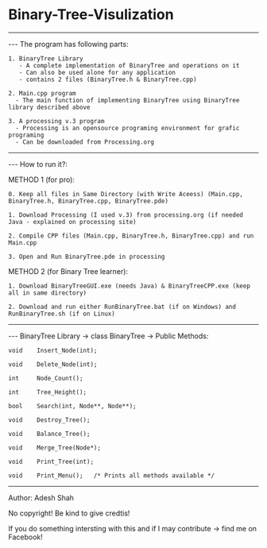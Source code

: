 # Binary-Tree-Visulization

-------------------------------------------------------------------------------------------------

--- The program has following parts:
    
    1. BinaryTree Library
       - A complete implementation of BinaryTree and operations on it
       - Can also be used alone for any application
       - contains 2 files (BinaryTree.h & BinaryTree.cpp)
    
    2. Main.cpp program
      - The main function of implementing BinaryTree using BinaryTree library described above
    
    3. A processing v.3 program
      - Processing is an opensource programing environment for grafic programing
      - Can be downloaded from Processing.org
 
-------------------------------------------------------------------------------------------------

--- How to run it?:

  METHOD 1 (for pro):
    
    0. Keep all files in Same Directory (with Write Aceess) (Main.cpp, BinaryTree.h, BinaryTree.cpp, BinaryTree.pde)
    
    1. Download Processing (I used v.3) from processing.org (if needed Java - explained on processing site)
    
    2. Compile CPP files (Main.cpp, BinaryTree.h, BinaryTree.cpp) and run Main.cpp
    
    3. Open and Run BinaryTree.pde in processing
    
  METHOD 2 (for Binary Tree learner):
    
    1. Download BinaryTreeGUI.exe (needs Java) & BinaryTreeCPP.exe (keep all in same directory)
    
    2. Download and run either RunBinaryTree.bat (if on Windows) and RunBinaryTree.sh (if on Linux)

-------------------------------------------------------------------------------------------------

--- BinaryTree Library -> class BinaryTree -> Public Methods:  

    void    Insert_Node(int);
    
    void    Delete_Node(int);
    
    int     Node_Count();
    
    int     Tree_Height();
    
    bool    Search(int, Node**, Node**);
    
    void    Destroy_Tree();
    
    void    Balance_Tree();
    
    void    Merge_Tree(Node*);
    
    void    Print_Tree(int);
    
    void	Print_Menu();   /* Prints all methods available */
  
-------------------------------------------------------------------------------------------------

Author:   Adesh Shah

No copyright! Be kind to give credtis!

If you do something intersting with this and if I may contribute -> find me on Facebook! 

